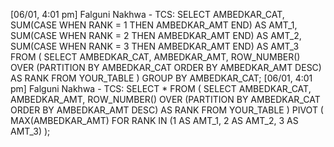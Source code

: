 [06/01, 4:01 pm] Falguni Nakhwa - TCS: SELECT 
    AMBEDKAR_CAT,
    SUM(CASE WHEN RANK = 1 THEN AMBEDKAR_AMT END) AS AMT_1,
    SUM(CASE WHEN RANK = 2 THEN AMBEDKAR_AMT END) AS AMT_2,
    SUM(CASE WHEN RANK = 3 THEN AMBEDKAR_AMT END) AS AMT_3
FROM (
    SELECT 
        AMBEDKAR_CAT,
        AMBEDKAR_AMT,
        ROW_NUMBER() OVER (PARTITION BY AMBEDKAR_CAT ORDER BY AMBEDKAR_AMT DESC) AS RANK
    FROM YOUR_TABLE
)
GROUP BY AMBEDKAR_CAT;
[06/01, 4:01 pm] Falguni Nakhwa - TCS: SELECT * 
FROM (
    SELECT 
        AMBEDKAR_CAT, 
        AMBEDKAR_AMT,
        ROW_NUMBER() OVER (PARTITION BY AMBEDKAR_CAT ORDER BY AMBEDKAR_AMT DESC) AS RANK
    FROM YOUR_TABLE
)
PIVOT (
    MAX(AMBEDKAR_AMT) 
    FOR RANK IN (1 AS AMT_1, 2 AS AMT_2, 3 AS AMT_3)
);